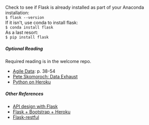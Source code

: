Check to see if Flask is already installed as part of your Anaconda installation:  
`$ flask --version`  
If it isn't, use conda to install flask:  
`$ conda install flask`  
As a last resort:  
`$ pip install flask`    

##### Optional Reading

Required reading is in the welcome repo.  

* [Agile Data](https://drive.google.com/a/galvanize.com/file/d/0B1cm3fV8cnJwdnN1Qnk0cEJ5ZVk/view?usp=sharing): p. 38-54
* [Pete Skomoroch: Data Exhaust](http://www.slideshare.net/pskomoroch/distilling-data-exhaust)
* [Python on Heroku](https://devcenter.heroku.com/articles/getting-started-with-python)

##### Other References

* [API design with Flask](http://blog.luisrei.com/articles/rest.html)
* [Flask + Bootstrap + Heroku](http://blog.shea.io/lightweight-python-apps-with-flask-twitter-bootstrap-and-heroku/)
* [Flask-restful](http://blog.miguelgrinberg.com/post/designing-a-restful-api-using-flask-restful)
